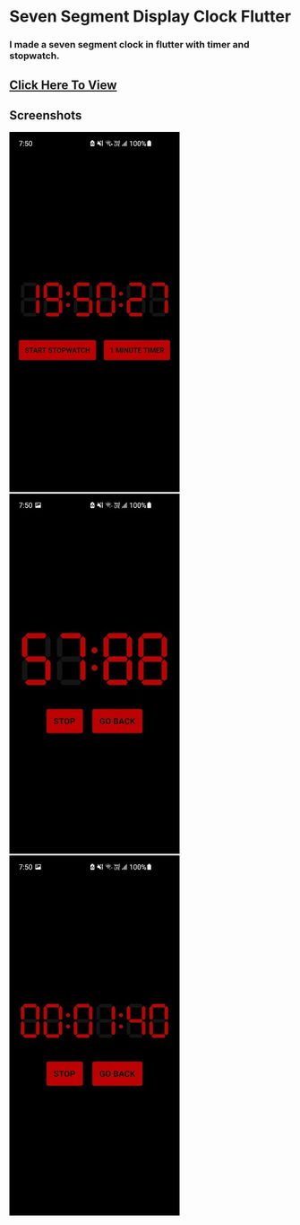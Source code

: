 # Seven Segment Display Clock Flutter

### I made a seven segment clock in flutter with timer and stopwatch.
## [Click Here To View](https://flutter-clock.azurewebsites.net/)

## Screenshots
![Alt text](screenshots/clock.jpg?raw=true "Clock")
![Alt text](screenshots/timer.jpg?raw=true "Timer")
![Alt text](screenshots/stopwatch.jpg?raw=true "Clock")
